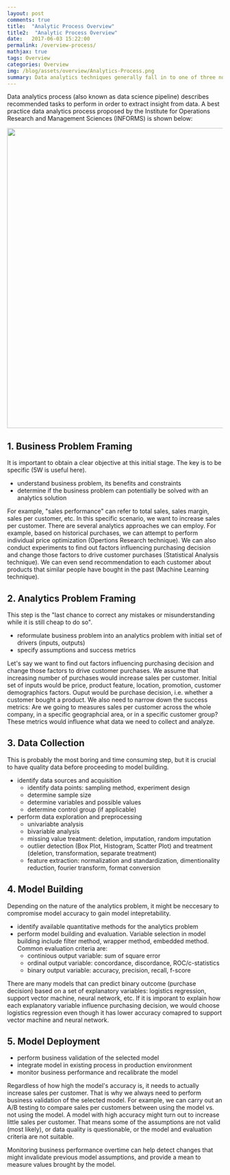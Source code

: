 ```yaml
---
layout: post
comments: true
title:  "Analytic Process Overview"
title2:  "Analytic Process Overview"
date:   2017-06-03 15:22:00
permalink: /overview-process/
mathjax: true
tags: Overview
categories: Overview
img: /blog/assets/overview/Analytics-Process.png
summary: Data analytics techniques generally fall in to one of three non mutually exclusive fields...
---
```


Data analytics process (also known as data science pipeline) describes recommended tasks to perform in order to extract insight from data. A best practice data analytics process proposed by the Institute for Operations Research and Management Sciences (INFORMS) is shown below:

<div class="imgcap">
<div >
    <img src="/blog/assets/overview/Analytics-Process.png" width = "700">
</div>
</div>

## 1. Business Problem Framing
It is important to obtain a clear objective at this initial stage. The key is to be specific (5W is useful here).
* understand business problem, its benefits and constraints
* determine if the business problem can potentially be solved with an analytics solution

For example, "sales performance" can refer to total sales, sales margin, sales per customer, etc. In this specific scenario, we want to increase sales per customer. There are several analytics approaches we can employ. For example, based on historical purchases, we can attempt to perform individual price optimization (Opertions Research technique). We can also conduct experiments to find out factors influencing purchasing decision and change those factors to drive customer purchases (Statistical Analysis technique). We can even send recommendation to each customer about products that similar people have bought in the past (Machine Learning technique).

## 2. Analytics Problem Framing
This step is the "last chance to correct any mistakes or misunderstanding while it is still cheap to do so".
* reformulate business problem into an analytics problem with initial set of drivers (inputs, outputs)
* specify assumptions and success metrics

Let's say we want to find out factors influencing purchasing decision and change those factors to drive customer purchases. We assume that increasing number of purchases would increase sales per customer. Initial set of inputs would be price, product feature, location, promotion, customer demographics factors. Ouput would be purchase decision, i.e. whether a customer bought a product. We also need to narrow down the success metrics: Are we going to measures sales per customer across the whole company, in a specific geographcial area, or in a specific customer group? These metrics would influence what data we need to collect and analyze.


## 3. Data Collection
This is probably the most boring and time consuming step, but it is crucial to have quality data before proceeding to model building.
* identify data sources and acquisition
  * identify data points: sampling method, experiment design
  * determine sample size
  * determine variables and possible values
  * determine control group (if applicable)
* perform data exploration and preprocessing
  * univariabte analysis
  * bivariable analysis
  * missing value treatment: deletion, imputation, random imputation
  * outlier detection (Box Plot, Histogram, Scatter Plot) and treatment (deletion, transformation, separate treatment)
  * feature extraction: normalization and standardization, dimentionality reduction, fourier transform, format conversion
  
## 4. Model Building
Depending on the nature of the analytics problem, it might be neccesary to compromise model accuracy to gain model intepretability.
* identify available quantitative methods for the analytics problem
* perform model building and evaluation. Variable selection in model building include filter method, wrapper method, embedded method. Common evaluation criteria are:
  * continious output variable: sum of square error
  * ordinal output variable: concordance, discordance, ROC/c-statistics
  * binary output variable: accuracy, precision, recall, f-score

There are many models that can predict binary outcome (purchase decision) based on a set of explanatory variables: logistics regression, support vector machine, neural network, etc. If it is imporant to explain how each explanatory variable influence purchasing decision, we would choose logistics regression even though it has lower accuracy comapred to support vector machine and neural network.

## 5. Model Deployment
* perform business validation of the selected model
* integrate model in existing process in production environment
* monitor business performance and recalibrate the model

Regardless of how high the model's accuracy is, it needs to actually increase sales per customer. That is why we always need to perform business validation of the selected model. For example, we can carry out an A/B testing to compare sales per customers between using the model vs. not using the model. A model with high accuracy might turn out to increase little sales per customer. That means some of the assumptions are not valid (most likely), or data quality is questionable, or the model and evaluation criteria are not suitable. 

Monitoring business performance overtime can help detect changes that might invalidate previous model assumptions, and provide a mean to measure values brought by the model.
